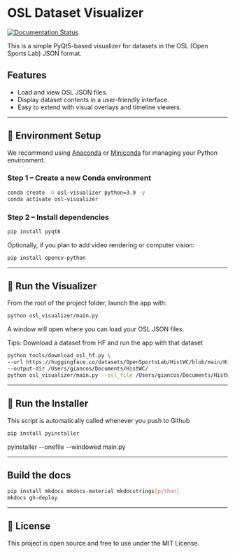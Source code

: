 # OSL Dataset Visualizer

[![Documentation Status](https://img.shields.io/badge/docs-online-brightgreen)](https://opensportslab.github.io/DatasetAnnotationTool/)


This is a simple PyQt5-based visualizer for datasets in the OSL (Open Sports Lab) JSON format.

## Features

- Load and view OSL JSON files.
- Display dataset contents in a user-friendly interface.
- Easy to extend with visual overlays and timeline viewers.

---

## 🔧 Environment Setup

We recommend using [Anaconda](https://www.anaconda.com/) or [Miniconda](https://docs.conda.io/en/latest/miniconda.html) for managing your Python environment.

### Step 1 – Create a new Conda environment

```bash
conda create -n osl-visualizer python=3.9 -y
conda activate osl-visualizer
````

### Step 2 – Install dependencies

```bash
pip install pyqt6
```

Optionally, if you plan to add video rendering or computer vision:

```bash
pip install opencv-python
```

---

## 🚀 Run the Visualizer

From the root of the project folder, launch the app with:

```bash
python osl_visualizer/main.py
```

A window will open where you can load your OSL JSON files.


Tips: Download a dataset from HF and run the app with that dataset
```bash
python tools/download_osl_hf.py \
--url https://huggingface.co/datasets/OpenSportsLab/HistWC/blob/main/HistWC-finals.json \
--output-dir /Users/giancos/Documents/HistWC/
python osl_visualizer/main.py --osl_file /Users/giancos/Documents/HistWC/HistWC-finals.json
```

---

## 🚀 Run the Installer

This script is automatically called whenever you push to Github

```bash
pip install pyinstaller
```

pyinstaller --onefile --windowed main.py

---

## Build the docs

```bash 
pip install mkdocs mkdocs-material mkdocstrings[python]
mkdocs gh-deploy
```

---

## 📄 License

This project is open source and free to use under the MIT License.
